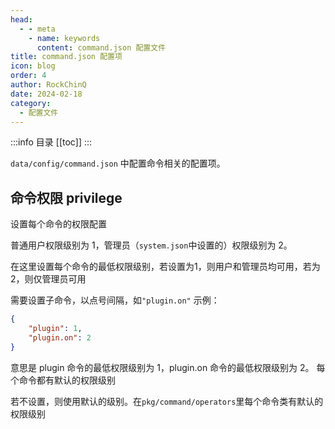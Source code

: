 ```yaml
---
head:
  - - meta
    - name: keywords
      content: command.json 配置文件
title: command.json 配置项
icon: blog
order: 4
author: RockChinQ
date: 2024-02-18
category:
  - 配置文件
---
```


:::info 目录
[[toc]]
:::

`data/config/command.json` 中配置命令相关的配置项。

## 命令权限 privilege

设置每个命令的权限配置

普通用户权限级别为 1，管理员（`system.json`中设置的）权限级别为 2。 

在这里设置每个命令的最低权限级别，若设置为1，则用户和管理员均可用，若为2，则仅管理员可用

 需要设置子命令，以点号间隔，如`"plugin.on"` 示例：

```json
{
    "plugin": 1, 
    "plugin.on": 2 
}
```

 意思是 plugin 命令的最低权限级别为 1，plugin.on 命令的最低权限级别为 2。 每个命令都有默认的权限级别

若不设置，则使用默认的级别。在`pkg/command/operators`里每个命令类有默认的权限级别

